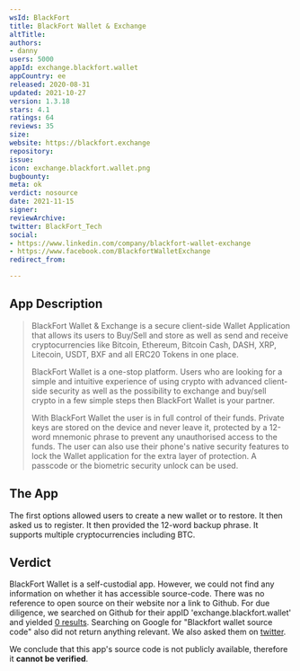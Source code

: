 ```yaml
---
wsId: BlackFort
title: BlackFort Wallet & Exchange
altTitle: 
authors:
- danny
users: 5000
appId: exchange.blackfort.wallet
appCountry: ee
released: 2020-08-31
updated: 2021-10-27
version: 1.3.18
stars: 4.1
ratings: 64
reviews: 35
size: 
website: https://blackfort.exchange
repository: 
issue: 
icon: exchange.blackfort.wallet.png
bugbounty: 
meta: ok
verdict: nosource
date: 2021-11-15
signer: 
reviewArchive: 
twitter: BlackFort_Tech
social:
- https://www.linkedin.com/company/blackfort-wallet-exchange
- https://www.facebook.com/BlackfortWalletExchange
redirect_from: 

---
```


## App Description

> BlackFort Wallet & Exchange is a secure client-side Wallet Application that allows its users to Buy/Sell and store as well as send and receive cryptocurrencies like Bitcoin, Ethereum, Bitcoin Cash, DASH, XRP, Litecoin, USDT, BXF and all ERC20 Tokens in one place.
>
>BlackFort Wallet is a one-stop platform. Users who are looking for a simple and intuitive experience of using crypto with advanced client-side security as well as the possibility to exchange and buy/sell crypto in a few simple steps then BlackFort Wallet is your partner.
>
> With BlackFort Wallet the user is in full control of their funds. Private keys are stored on the device and never leave it, protected by a 12-word mnemonic phrase to prevent any unauthorised access to the funds. The user can also use their phone's native security features to lock the Wallet application for the extra layer of protection. A passcode or the biometric security unlock can be used.

## The App

The first options allowed users to create a new wallet or to restore. It then asked us to register. It then provided the 12-word backup phrase. It supports multiple cryptocurrencies including BTC.  

## Verdict

BlackFort Wallet is a self-custodial app. However, we could not find any information on whether it has accessible source-code. There was no reference to open source on their website nor a link to Github. For due diligence, we searched on Github for their appID 'exchange.blackfort.wallet' and yielded [0 results](https://github.com/search?q=exchange.blackfort.wallet). Searching on Google for "Blackfort wallet source code" also did not return anything relevant. We also asked them on [twitter](https://twitter.com/BitcoinWalletz/status/1456243946384859141).

We conclude that this app's source code is not publicly available, therefore it **cannot be verified**.
